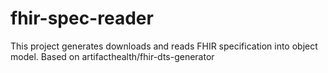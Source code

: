 # fhir-spec-reader
This project generates downloads and reads FHIR specification into object model. Based on artifacthealth/fhir-dts-generator
